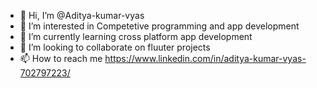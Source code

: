 - 👋 Hi, I’m @Aditya-kumar-vyas
- 👀 I’m interested in Competetive programming and app development
- 🌱 I’m currently learning cross platform app development 
- 💞️ I’m looking to collaborate on fluuter projects
- 📫 How to reach me https://www.linkedin.com/in/aditya-kumar-vyas-702797223/

<!---
Aditya-kumar-vyas/Aditya-kumar-vyas is a ✨ special ✨ repository because its `README.md` (this file) appears on your GitHub profile.
You can click the Preview link to take a look at your changes.
--->
